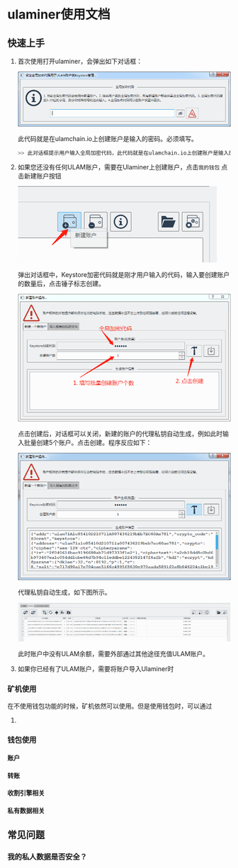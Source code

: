 # ulaminer使用文档

## 快速上手

1. 首次使用打开ulaminer，会弹出如下对话框：

   ![1557642539060](./images/set-global-crypto-code.png)

   此代码就是在ulamchain.io上创建账户是输入的密码。必须填写。

   ``` python
   >> 此对话框提示用户输入全局加密代码，此代码就是在ulamchain.io上创建账户是输入的密码，此密码会在批量创建账户时统一使用。如果用户拒绝填写此代码，对话框会一直弹出，且用户会被拒绝在ulaminer中新建账户。填写全局加密代码后，
   ```

2. 如果您还没有任何ULAM账户，需要在Ulaminer上创建账户，点击`我的钱包` 点击新建账户按钮

   ![1557642848259](./images/create-new-accounts.png)

   弹出对话框中，Keystore加密代码就是刚才用户输入的代码，输入要创建账户的数量后，点击锤子标志创建。

   ![1557642986939](./images/create-new-accounts-batch.png)

   点击创建后，对话框可以关闭，新建的账户的代理私钥自动生成，例如此时输入批量创建5个账户。点击创建。程序反应如下：

   ![1557643088542](./images/create-new-accounts-batch-react.png)

   代理私钥自动生成，如下图所示。

   ![1557643140560](./images/create-new-accounts-batch-auto-apk.png)

   此时账户中没有ULAM余额，需要外部通过其他途径充值ULAM账户。

3. 如果你已经有了ULAM账户，需要将账户导入Ulaminer时

### 矿机使用

在不使用钱包功能的时候，矿机依然可以使用。但是使用钱包时，可以通过

1. 

### 钱包使用

#### 账户

#### 转账

#### 收割引擎相关

#### 私有数据相关

## 常见问题

### 我的私人数据是否安全？

### 


